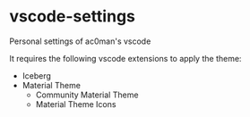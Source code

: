 # vscode-settings
Personal settings of ac0man's vscode

It requires the following vscode extensions to apply the theme:  
- Iceberg
- Material Theme
    - Community Material Theme
    - Material Theme Icons

